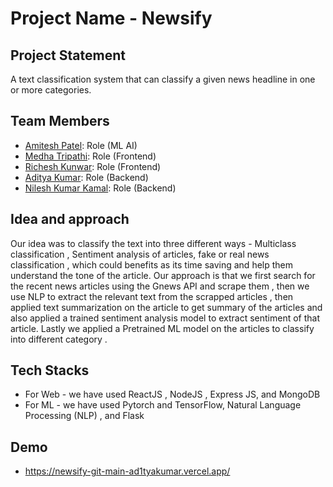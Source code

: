 # Project Name - Newsify

## Project Statement

A text classification system that can classify a given news headline in one or more categories.

## Team Members

-   [Amitesh Patel](https://github.com/Amitesh-Patel): Role (ML AI)
-   [Medha Tripathi](https://github.com/medha-tripathi): Role (Frontend)
-   [Richesh Kunwar](https://github.com/richesh27): Role (Frontend)
-    [Aditya Kumar](https://github.com/Ad1tyaKumar): Role (Backend)
-    [Nilesh Kumar Kamal](https://github.com/kamal9580): Role (Backend)

## Idea and approach

Our idea was to classify the text into three different ways - Multiclass classification , Sentiment analysis of articles, fake or real news classification , which could benefits as its time saving and help them understand the tone of the article.
Our approach is that we first search for the recent news articles using the Gnews API and scrape them , then we use NLP to extract the relevant text from the scrapped articles , then applied text summarization on the article to get summary of the articles and also applied a trained sentiment analysis model to extract sentiment of that article. Lastly we applied a Pretrained ML model on the articles to classify into different category .

## Tech Stacks

-  For Web - we have used ReactJS , NodeJS , Express JS, and MongoDB
-  For ML - we have used Pytorch and TensorFlow, Natural Language Processing (NLP) , and Flask 

## Demo

-   https://newsify-git-main-ad1tyakumar.vercel.app/
